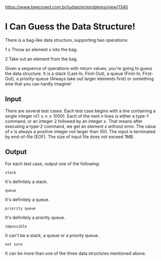 https://www.beecrowd.com.br/judge/en/problems/view/1340

# I Can Guess the Data Structure!

There is a bag-like data structure, supporting two operations:

1 x
Throw an element x into the bag.

2
Take out an element from the bag.

Given a sequence of operations with return values, you're going to guess the
data structure. It is a stack (Last-In, First-Out), a queue (First-In,
First-Out), a priority-queue (Always take out larger elements first) or
something else that you can hardly imagine!

## Input

There are several test cases. Each test case begins with a line containing a
single integer $n (1 \leq n \leq 1000)$. Each of the next $n$ lines is either
a type-1 command, or an integer 2 followed by an integer $x$. That means after
executing a type-2 command, we get an element $x$ without error. The value of
x is always a positive integer not larger than 100. The input is terminated by
end-of-file (EOF). The size of input file does not exceed 1MB.

## Output

For each test case, output one of the following:

    stack

It's definitely a stack.

    queue

It's definitely a queue.

    priority queue

It's definitely a priority queue.

    impossible

It can't be a stack, a queue or a priority queue.

    not sure

It can be more than one of the three data structures mentioned above.
